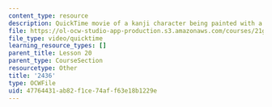 ```yaml
---
content_type: resource
description: QuickTime movie of a kanji character being painted with a brush.
file: https://ol-ocw-studio-app-production.s3.amazonaws.com/courses/21g-504-japanese-iv-spring-2009/47764431ab82f1ce74aff63e18b1229e_2436.mov
file_type: video/quicktime
learning_resource_types: []
parent_title: Lesson 20
parent_type: CourseSection
resourcetype: Other
title: '2436'
type: OCWFile
uid: 47764431-ab82-f1ce-74af-f63e18b1229e
---
```

